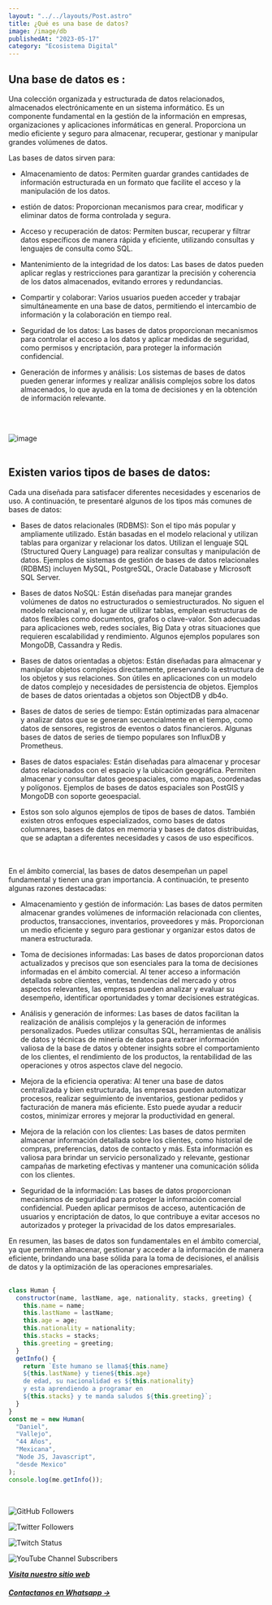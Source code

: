 ```yaml
---
layout: "../../layouts/Post.astro"
title: ¿Qué es una base de datos?
image: /image/db
publishedAt: "2023-05-17"
category: "Ecosistema Digital"
---
```


## Una base de datos es :

Una colección organizada y estructurada de datos relacionados, almacenados electrónicamente en un sistema informático. Es un componente fundamental en la gestión de la información en empresas, organizaciones y aplicaciones informáticas en general. Proporciona un medio eficiente y seguro para almacenar, recuperar, gestionar y manipular grandes volúmenes de datos.

Las bases de datos sirven para:

- Almacenamiento de datos: Permiten guardar grandes cantidades de información estructurada en un formato que facilite el acceso y la manipulación de los datos.

- estión de datos: Proporcionan mecanismos para crear, modificar y eliminar datos de forma controlada y segura.

- Acceso y recuperación de datos: Permiten buscar, recuperar y filtrar datos específicos de manera rápida y eficiente, utilizando consultas y lenguajes de consulta como SQL.

- Mantenimiento de la integridad de los datos: Las bases de datos pueden aplicar reglas y restricciones para garantizar la precisión y coherencia de los datos almacenados, evitando errores y redundancias.

- Compartir y colaborar: Varios usuarios pueden acceder y trabajar simultáneamente en una base de datos, permitiendo el intercambio de información y la colaboración en tiempo real.

- Seguridad de los datos: Las bases de datos proporcionan mecanismos para controlar el acceso a los datos y aplicar medidas de seguridad, como permisos y encriptación, para proteger la información confidencial.

- Generación de informes y análisis: Los sistemas de bases de datos pueden generar informes y realizar análisis complejos sobre los datos almacenados, lo que ayuda en la toma de decisiones y en la obtención de información relevante.

<br>
<br>

![image](https://c1.wallpaperflare.com/preview/453/738/383/ipad-online-tablet-internet.jpg)
<br>
<br>

## Existen varios tipos de bases de datos:

Cada una diseñada para satisfacer diferentes necesidades y escenarios de uso. A continuación, te presentaré algunos de los tipos más comunes de bases de datos:

- Bases de datos relacionales (RDBMS): Son el tipo más popular y ampliamente utilizado. Están basadas en el modelo relacional y utilizan tablas para organizar y relacionar los datos. Utilizan el lenguaje SQL (Structured Query Language) para realizar consultas y manipulación de datos. Ejemplos de sistemas de gestión de bases de datos relacionales (RDBMS) incluyen MySQL, PostgreSQL, Oracle Database y Microsoft SQL Server.

- Bases de datos NoSQL: Están diseñadas para manejar grandes volúmenes de datos no estructurados o semiestructurados. No siguen el modelo relacional y, en lugar de utilizar tablas, emplean estructuras de datos flexibles como documentos, grafos o clave-valor. Son adecuadas para aplicaciones web, redes sociales, Big Data y otras situaciones que requieren escalabilidad y rendimiento. Algunos ejemplos populares son MongoDB, Cassandra y Redis.

- Bases de datos orientadas a objetos: Están diseñadas para almacenar y manipular objetos complejos directamente, preservando la estructura de los objetos y sus relaciones. Son útiles en aplicaciones con un modelo de datos complejo y necesidades de persistencia de objetos. Ejemplos de bases de datos orientadas a objetos son ObjectDB y db4o.

- Bases de datos de series de tiempo: Están optimizadas para almacenar y analizar datos que se generan secuencialmente en el tiempo, como datos de sensores, registros de eventos o datos financieros. Algunas bases de datos de series de tiempo populares son InfluxDB y Prometheus.

- Bases de datos espaciales: Están diseñadas para almacenar y procesar datos relacionados con el espacio y la ubicación geográfica. Permiten almacenar y consultar datos geoespaciales, como mapas, coordenadas y polígonos. Ejemplos de bases de datos espaciales son PostGIS y MongoDB con soporte geoespacial.

- Estos son solo algunos ejemplos de tipos de bases de datos. También existen otros enfoques especializados, como bases de datos columnares, bases de datos en memoria y bases de datos distribuidas, que se adaptan a diferentes necesidades y casos de uso específicos.

<br>
<br>
En el ámbito comercial, las bases de datos desempeñan un papel fundamental y tienen una gran importancia. A continuación, te presento algunas razones destacadas:

- Almacenamiento y gestión de información: Las bases de datos permiten almacenar grandes volúmenes de información relacionada con clientes, productos, transacciones, inventarios, proveedores y más. Proporcionan un medio eficiente y seguro para gestionar y organizar estos datos de manera estructurada.

- Toma de decisiones informadas: Las bases de datos proporcionan datos actualizados y precisos que son esenciales para la toma de decisiones informadas en el ámbito comercial. Al tener acceso a información detallada sobre clientes, ventas, tendencias del mercado y otros aspectos relevantes, las empresas pueden analizar y evaluar su desempeño, identificar oportunidades y tomar decisiones estratégicas.

- Análisis y generación de informes: Las bases de datos facilitan la realización de análisis complejos y la generación de informes personalizados. Puedes utilizar consultas SQL, herramientas de análisis de datos y técnicas de minería de datos para extraer información valiosa de la base de datos y obtener insights sobre el comportamiento de los clientes, el rendimiento de los productos, la rentabilidad de las operaciones y otros aspectos clave del negocio.

- Mejora de la eficiencia operativa: Al tener una base de datos centralizada y bien estructurada, las empresas pueden automatizar procesos, realizar seguimiento de inventarios, gestionar pedidos y facturación de manera más eficiente. Esto puede ayudar a reducir costos, minimizar errores y mejorar la productividad en general.

- Mejora de la relación con los clientes: Las bases de datos permiten almacenar información detallada sobre los clientes, como historial de compras, preferencias, datos de contacto y más. Esta información es valiosa para brindar un servicio personalizado y relevante, gestionar campañas de marketing efectivas y mantener una comunicación sólida con los clientes.

- Seguridad de la información: Las bases de datos proporcionan mecanismos de seguridad para proteger la información comercial confidencial. Pueden aplicar permisos de acceso, autenticación de usuarios y encriptación de datos, lo que contribuye a evitar accesos no autorizados y proteger la privacidad de los datos empresariales.

En resumen, las bases de datos son fundamentales en el ámbito comercial, ya que permiten almacenar, gestionar y acceder a la información de manera eficiente, brindando una base sólida para la toma de decisiones, el análisis de datos y la optimización de las operaciones empresariales.
<br>
<br>

```js
class Human {
  constructor(name, lastName, age, nationality, stacks, greeting) {
    this.name = name;
    this.lastName = lastName;
    this.age = age;
    this.nationality = nationality;
    this.stacks = stacks;
    this.greeting = greeting;
  }
  getInfo() {
    return `Este humano se llama${this.name}
    ${this.lastName} y tiene${this.age}
    de edad, su nacionalidad es ${this.nationality}
    y esta aprendiendo a programar en 
    ${this.stacks} y te manda saludos ${this.greeting}`;
  }
}
const me = new Human(
  "Daniel",
  "Vallejo",
  "44 Años",
  "Mexicana",
  "Node JS, Javascript",
  "desde Mexico"
);
console.log(me.getInfo());
```

<br/>

![GitHub Followers](https://img.shields.io/github/followers/DanyVeneno?style=social)

![Twitter Followers](https://img.shields.io/twitter/follow/venenodigital?style=social)

![Twitch Status](https://img.shields.io/twitch/status/yehiibhii?style=social)

![YouTube Channel Subscribers](https://img.shields.io/youtube/channel/subscribers/UC8UhdMAKJX56O2PY8kzBIlw?style=social)

[**_Visita nuestro sitio web_**](https://juanitovenenoestudio.netlify.app/)

<a
    href="https://wa.me/5610731990?text=Hola%20me%20interesan%20tus%20servicios%20de%20desarrollo%20web"
    id="llamada"
    target="_blank"
      ><h5>Contactanos en Whatsapp →</h5></a>
